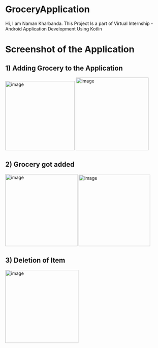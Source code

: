# GroceryApplication
Hi, I am Naman Kharbanda.
This Project Is a part of Virtual Internship - Android Application Development Using Kotlin

# Screenshot of the Application

## 1) Adding Grocery to the Application
<img width="218" alt="image" src="https://user-images.githubusercontent.com/114281444/192088440-49d00a12-c827-42b5-818c-9c3497be682d.jpeg">           <img width="229" alt="image" src="https://user-images.githubusercontent.com/114281444/192088519-90dbda5b-069d-40b9-b036-8bcacc0b1951.jpeg">  

## 2) Grocery got added
<img width="227" alt="image" src="https://user-images.githubusercontent.com/114281444/192088534-a42684cb-56ac-4727-9b09-82b8302a3bce.jpeg">        <img width="225" alt="image" src="https://user-images.githubusercontent.com/114281444/192088542-7403b38c-36cc-4def-b101-55adcf6f3ffe.jpeg">    

## 3) Deletion of Item

<img width="230" alt="image" src="https://user-images.githubusercontent.com/114281444/192088549-903a7c80-e1d7-4e9f-b2f3-d023fb80c3c5.jpeg">
